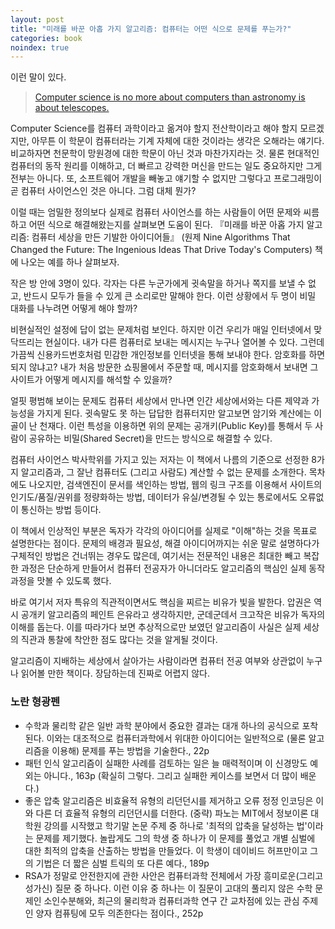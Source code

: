 ```yaml
---
layout: post
title: "미래를 바꾼 아홉 가지 알고리즘: 컴퓨터는 어떤 식으로 문제를 푸는가?"
categories: book
noindex: true
---
```


이런 말이 있다.

> [Computer science is no more about computers than astronomy is about telescopes.](http://en.wikiquote.org/wiki/Computer_science#Disputed)

Computer Science를 컴퓨터 과학이라고 옮겨야 할지 전산학이라고 해야 할지 모르겠지만, 아무튼 이 학문이 컴퓨터라는 기계 자체에 대한 것이라는 생각은 오해라는 얘기다. 비교하자면 천문학이 망원경에 대한 학문이 아닌 것과 마찬가지라는 것. 물론 현대적인 컴퓨터의 동작 원리를 이해하고, 더 빠르고 강력한 머신을 만드는 일도 중요하지만 그게 전부는 아니다. 또, 소프트웨어 개발을 빼놓고 얘기할 수 없지만 그렇다고 프로그래밍이 곧 컴퓨터 사이언스인 것은 아니다. 그럼 대체 뭔가?

이럴 때는 엄밀한 정의보다 실제로 컴퓨터 사이언스를 하는 사람들이 어떤 문제와 씨름하고 어떤 식으로 해결해왔는지를 살펴보면 도움이 된다. 『미래를 바꾼 아홉 가지 알고리즘: 컴퓨터 세상을 만든 기발한 아이디어들』 (원제 Nine Algorithms That Changed the Future: The Ingenious Ideas That Drive Today's Computers) 책에 나오는 예를 하나 살펴보자.

작은 방 안에 3명이 있다. 각자는 다른 누군가에게 귓속말을 하거나 쪽지를 보낼 수 없고, 반드시 모두가 들을 수 있게 큰 소리로만 말해야 한다. 이런 상황에서 두 명이 비밀 대화를 나누려면 어떻게 해야 할까?

비현실적인 설정에 답이 없는 문제처럼 보인다. 하지만 이건 우리가 매일 인터넷에서 맞닥뜨리는 현실이다. 내가 다른 컴퓨터로 보내는 메시지는 누구나 열어볼 수 있다. 그런데 가끔씩 신용카드번호처럼 민감한 개인정보를 인터넷을 통해 보내야 한다. 암호화를 하면 되지 않냐고? 내가 처음 방문한 쇼핑몰에서 주문할 때, 메시지를 암호화해서 보내면 그 사이트가 어떻게 메시지를 해석할 수 있을까?

얼핏 평범해 보이는 문제도 컴퓨터 세상에서 만나면 인간 세상에서와는 다른 제약과 가능성을 가지게 된다. 귓속말도 못 하는 답답한 컴퓨터지만 알고보면 암기와 계산에는 이골이 난 천재다. 이런 특성을 이용하면 위의 문제는 공개키(Public Key)를 통해서 두 사람이 공유하는 비밀(Shared Secret)을 만드는 방식으로 해결할 수 있다.

컴퓨터 사이언스 박사학위를 가지고 있는 저자는 이 책에서 나름의 기준으로 선정한 8가지 알고리즘과, 그 잘난 컴퓨터도 (그리고 사람도) 계산할 수 없는 문제를 소개한다. 목차에도 나오지만, 검색엔진이 문서를 색인하는 방법, 웹의 링크 구조를 이용해서 사이트의 인기도/품질/권위를 정량화하는 방법, 데이터가 유실/변경될 수 있는 통로에서도 오류없이 통신하는 방법 등이다.

이 책에서 인상적인 부분은 독자가 각각의 아이디어를 실제로 "이해"하는 것을 목표로 설명한다는 점이다. 문제의 배경과 필요성, 해결 아이디어까지는 쉬운 말로 설명하다가 구체적인 방법은 건너뛰는 경우도 많은데, 여기서는 전문적인 내용은 최대한 빼고 복잡한 과정은 단순하게 만들어서 컴퓨터 전공자가 아니더라도 알고리즘의 핵심인 실제 동작 과정을 맛볼 수 있도록 했다.

바로 여기서 저자 특유의 직관적이면서도 핵심을 찌르는 비유가 빛을 발한다. 압권은 역시 공개키 알고리즘의 페인트 은유라고 생각하지만, 군데군데서 크고작은 비유가 독자의 이해를 돕는다. 이를 따라가다 보면 추상적으로만 보였던 알고리즘이 사실은 실제 세상의 직관과 통찰에 착안한 점도 많다는 것을 알게될 것이다.

알고리즘이 지배하는 세상에서 살아가는 사람이라면 컴퓨터 전공 여부와 상관없이 누구나 읽어볼 만한 책이다. 장담하는데 진짜로 어렵지 않다.

### 노란 형광펜

- 수학과 물리학 같은 일반 과학 분야에서 중요한 결과는 대개 하나의 공식으로 포착된다. 이와는 대조적으로 컴퓨터과학에서 위대한 아이디어는 일반적으로 (물론 알고리즘을 이용해) 문제를 푸는 방법을 기술한다., 22p
- 패턴 인식 알고리즘이 실패한 사례를 검토하는 일은 늘 매력적이며 이 신경망도 예외는 아니다., 163p (확실히 그렇다. 그리고 실패한 케이스를 보면서 더 많이 배운다.)
- 좋은 압축 알고리즘은 비효율적 유형의 리던던시를 제거하고 오류 정정 인코딩은 이와 다른 더 효율적 유형의 리던던시를 더한다. (중략) 파노는 MIT에서 정보이론 대학원 강의를 시작했고 학기말 논문 주제 중 하나로 '최적의 압축을 달성하는 법'이라는 문제를 제기했다. 놀랍게도 그의 학생 중 하나가 이 문제를 풀었고 개별 심벌에 대한 최적의 압축을 산출하는 방법을 만들었다. 이 학생이 데이비드 허프만이고 그의 기법은 더 짧은 심벌 트릭의 또 다른 예다., 189p
- RSA가 정말로 안전한지에 관한 사안은 컴퓨터과학 전체에서 가장 흥미로운(그리고 성가신) 질문 중 하나다. 이런 이유 중 하나는 이 질문이 고대의 풀리지 않은 수학 문제인 소인수분해와, 최근의 물리학과 컴퓨터과학 연구 간 교차점에 있는 관심 주제인 양자 컴퓨팅에 모두 의존한다는 점이다., 252p